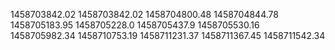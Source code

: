 1458703842.02
1458703842.02
1458704800.48
1458704844.78
1458705183.95
1458705228.0
1458705437.9
1458705530.16
1458705982.34
1458710753.19
1458711231.37
1458711367.45
1458711542.34
